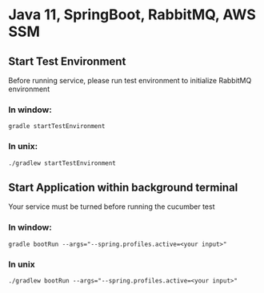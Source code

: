 # Java 11, SpringBoot, RabbitMQ, AWS SSM

## Start Test Environment
Before running service, please run test environment to initialize RabbitMQ environment
### In window:
`gradle startTestEnvironment`
### In unix:
`./gradlew startTestEnvironment`

## Start Application within background terminal
Your service must be turned before running the cucumber test
### In window:
`gradle bootRun --args="--spring.profiles.active=<your input>"`
### In unix
`./gradlew bootRun --args="--spring.profiles.active=<your input>"`
